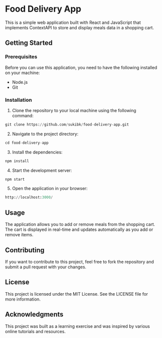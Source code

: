 # Food Delivery App

This is a simple web application built with React and JavaScript that implements ContextAPI to store and display meals data in a shopping cart.

## Getting Started

### Prerequisites

Before you can use this application, you need to have the following installed on your machine:

- Node.js
- Git

### Installation

1. Clone the repository to your local machine using the following command:
```python
git clone https://github.com/sukibk/food-delivery-app.git
```

2. Navigate to the project directory:
```python
cd food-delivery-app
```

3. Install the dependencies:
```python
npm install
```

4. Start the development server:
```python
npm start
```

5. Open the application in your browser:
```python
http://localhost:3000/
```

## Usage

The application allows you to add or remove meals from the shopping cart. The cart is displayed in real-time and updates automatically as you add or remove items.

## Contributing

If you want to contribute to this project, feel free to fork the repository and submit a pull request with your changes.

## License

This project is licensed under the MIT License. See the LICENSE file for more information.

## Acknowledgments

This project was built as a learning exercise and was inspired by various online tutorials and resources.
